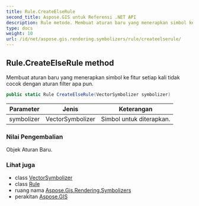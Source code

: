 ```yaml
---
title: Rule.CreateElseRule
second_title: Aspose.GIS untuk Referensi .NET API
description: Rule metode. Membuat aturan baru yang menerapkan simbol ke fitur setiap kali tidak cocok dengan aturan filter apa pun.
type: docs
weight: 10
url: /id/net/aspose.gis.rendering.symbolizers/rule/createelserule/
---
```

## Rule.CreateElseRule method

Membuat aturan baru yang menerapkan simbol ke fitur setiap kali tidak cocok dengan aturan filter apa pun.

```csharp
public static Rule CreateElseRule(VectorSymbolizer symbolizer)
```

| Parameter | Jenis | Keterangan |
| --- | --- | --- |
| symbolizer | VectorSymbolizer | Simbol untuk diterapkan. |

### Nilai Pengembalian

Objek Aturan Baru.

### Lihat juga

* class [VectorSymbolizer](../../vectorsymbolizer/)
* class [Rule](../)
* ruang nama [Aspose.Gis.Rendering.Symbolizers](../../rule/)
* perakitan [Aspose.GIS](../../../)


